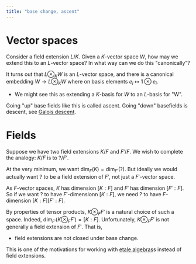 ```yaml
---
title: "base change, ascent"
---
```


# Vector spaces
Consider a field extension $L/K$. Given a $K$-vector space $W$, how may we extend this to an $L$-vector space? In what way can we do this "canonically"?

It turns out that $L\otimes_K W$ is an $L$-vector space, and there is a canonical embedding $W\to L\otimes_K W$ where on basis elements $e_i\mapsto 1\otimes e_i$. 
- We might see this as extending a $K$-basis for $W$ to an $L$-basis for "W".

Going "up" base fields like this is called ascent. Going "down" basefields is descent, see [Galois descent](<notes/ntpy/Galois descent.md>).

# Fields
Suppose we have two field extensions $K/F$ and $F'/F$. We wish to complete the analogy: $K/F$ is to $?/F'$.

At the very minimum, we want $\text{dim}_F(K)=\text{dim}_{F'}(?)$. But ideally we would actually want $?$ to be a field extension of $F'$, not just a $F'$-vector space.

As $F$-vector spaces, $K$ has dimension $[K:F]$ and $F'$ has dimension $[F':F]$. So if we want $?$ to have $F'$-dimensionn $[K:F]$, we need $?$ to have $F$-dimension $[K:F][F':F]$. 

By properties of tensor products, $K\otimes_F F'$ is a natural choice of such a space. Indeed, $\text{dim}_{F'}(K\otimes_F F')=[K:F]$. Unfortunately, $K\otimes_F F'$ is not generally a field extension of $F'$. That is,
- field extensions are not closed under base change.

This is one of the motivations for working with [etale algebras](<notes/ntpy/etale algebras.md>)s instead of field extensions.
